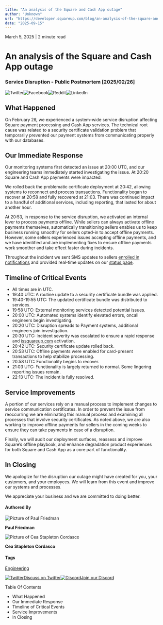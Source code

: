 ```yaml
---
title: "An analysis of the Square and Cash App outage"
author: "Unknown"
url: "https://developer.squareup.com/blog/an-analysis-of-the-square-and-cash-app-outage"
date: "2025-09-15"
---
```


March 5, 2025 | 2 minute read

# An analysis of the Square and Cash App outage

### Service Disruption - Public Postmortem [2025/02/26]

![Twitter](/blog/images/twitter-icon.svg)![Facebook](/blog/images/facebook-icon.svg)![Reddit](/blog/images/reddit-icon.svg)![LinkedIn](/blog/images/linkedin-icon.svg)

## What Happened

On February 26, we experienced a system-wide service disruption affecting Square payment processing and Cash App services. The technical root cause was related to a security certificate validation problem that temporarily prevented our payment systems from communicating properly with our databases.

## Our Immediate Response

Our monitoring systems first detected an issue at 20:00 UTC, and our engineering teams immediately started investigating the issue. At 20:20 Square and Cash App payments were impacted.

We rolled back the problematic certificate deployment at 20:42, allowing systems to reconnect and process transactions. Functionality began to recover at 20:58 and fully recovered at 21:03. There was continued impact to a handful of additional services, including reporting, that lasted for about another hour.

At 20:53, in response to the service disruption, we activated an internal lever to process payments offline. While sellers can always activate offline payments themselves, automatically transitioning sellers enables us to keep business running smoothly for sellers opted-in to accept offline payments. However, some sellers experienced issues accepting offline payments, and we have identified and are implementing fixes to ensure offline payments work smoother and take effect faster during incidents.

Throughout the incident we sent SMS updates to sellers [enrolled in notifications](https://squareup.com/dashboard/business/outage-notifications) and provided real-time updates on our [status page](https://issquareup.com/).

## Timeline of Critical Events

* All times are in UTC.
* 19:40 UTC: A routine update to a security certificate bundle was applied.
* 19:40-19:55 UTC: The updated certificate bundle was distributed to services.
* 19:58 UTC: External monitoring services detected potential issues.
* 20:00 UTC: Automated systems identify elevated errors, oncall engineers begin investigating.
* 20:20 UTC: Disruption spreads to Payment systems, additional engineers join investigation.
* 20:30 UTC: Incident severity was escalated to ensure a rapid response and [issquareup.com](https://issquareup.com/) activation.
* 20:42 UTC: Security certificate update rolled back.
* 20:53 UTC: Offline payments were enabled for card-present transactions to help stabilize processing.
* 20:58 UTC: Functionality begins to recover.
* 21:03 UTC: Functionality is largely returned to normal. Some lingering reporting issues remain.
* 22:13 UTC: The incident is fully resolved.

## Service Improvements

A portion of our services rely on a manual process to implement changes to service communication certificates. In order to prevent the issue from reoccurring we are eliminating this manual process and examining all processes that involve security certificates. As noted above, we are also working to improve offline payments for sellers in the coming weeks to ensure they can take payments in case of a disruption.

Finally, we will audit our deployment surfaces, reassess and improve Square’s offline playbook, and enhance degradation product experiences for both Square and Cash App as a core part of functionality.

## In Closing

We apologize for the disruption our outage might have created for you, your customers, and your employees. We will learn from this event and improve our systems and processes.

We appreciate your business and we are committed to doing better.

#### Authored By

![Picture of Paul Friedman](https://images.ctfassets.net/1wryd5vd9xez/5pcqR73f6OJ2ztVeNS42pN/372e3e44122b2f24176f4afa2eb4e640/paul.jpg?w=50&h=50&fl=progressive&q=100&fm=jpg)

**Paul Friedman**

![Picture of Cea Stapleton Cordasco](https://images.ctfassets.net/1wryd5vd9xez/OqOQ53taCXdx0kpfPDami/f4538206eb8cad191348cb8283266579/cea.jpg?w=50&h=50&fl=progressive&q=100&fm=jpg)

**Cea Stapleton Cordasco**

#### Tags

[Engineering](/blog/archive/tags/engineering/)

[![Twitter](/blog/images/twitter-icon.svg)Discuss on Twitter](https://twitter.com/search?q=developer.squareup.com%2Fblog%2Fan-analysis-of-the-square-and-cash-app-outage)[![Discord](/blog/images/discord-gray.svg)Join our Discord](https://discord.gg/squaredev)

Table Of Contents

* What Happened
* Our Immediate Response
* Timeline of Critical Events
* Service Improvements
* In Closing
